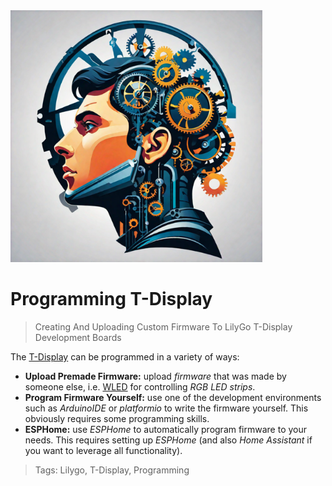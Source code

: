 <img src="/assets/images/processor.png" width="80%" height="80%" />
 
# Programming T-Display

> Creating And Uploading Custom Firmware To LilyGo T-Display Development Boards

The [T-Display](https://www.lilygo.cc/products/lilygo%C2%AE-ttgo-t-display-1-14-inch-lcd-esp32-control-board) can be programmed in a variety of ways:

* **Upload Premade Firmware:** upload *firmware* that was made by someone else, i.e. [WLED](https://kno.wled.ge/basics/install-binary/) for controlling *RGB LED strips*.
* **Program Firmware Yourself:** use one of the development environments such as *ArduinoIDE* or *platformio* to write the firmware yourself. This obviously requires some programming skills.
* **ESPHome:** use *ESPHome* to automatically program firmware to your needs. This requires setting up *ESPHome* (and also *Home Assistant* if you want to leverage all functionality).


> Tags: Lilygo, T-Display, Programming

